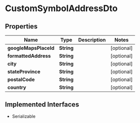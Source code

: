 

# CustomSymbolAddressDto


## Properties

Name | Type | Description | Notes
------------ | ------------- | ------------- | -------------
**googleMapsPlaceId** | **String** |  |  [optional]
**formattedAddress** | **String** |  |  [optional]
**city** | **String** |  |  [optional]
**stateProvince** | **String** |  |  [optional]
**postalCode** | **String** |  |  [optional]
**country** | **String** |  |  [optional]


## Implemented Interfaces

* Serializable


